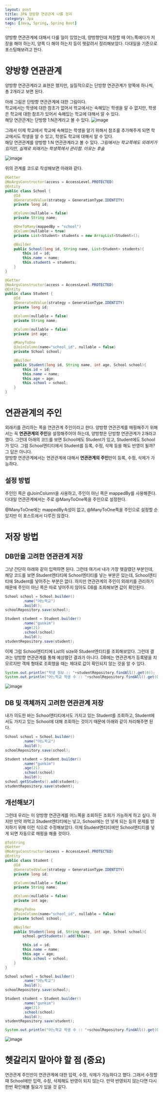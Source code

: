 ```yaml
---
layout: post
title: JPA 양방향 연관관계 나름 정리
category: Jpa
tags: [Java, Spring, Spring Boot]
---
```


양방향 연관관계에 대해서 다룰 일이 있었는데, 양방향인데 저장할 때 어느쪽에다가 저장을 해야 하는지, 양쪽 다 해야 하는지 등이 헷갈려서 정리해보았다.
다대일을 기준으로 포스팅해보려고 한다.

# 양방향 연관관계

양방향 연관관계라고 표현은 했지만, 실질적으로는 단방향 연관관계가 양쪽에 하나씩, 총 2개라고 보면 된다.

아래 그림은 단방향 연관관계에 대한 그림이다.  
학교에서는 학생에 대한 참조가 없어서 학교에서는 속해있는 학생을 알 수 없지만,
학생은 학교에 대한 참조가 있어서 속해있는 학교에 대해서 알 수 있다.  
해당 연관관계는 단방향 1:N관계라고 볼 수 있다.
![image](https://user-images.githubusercontent.com/45007556/94286367-de1bee00-ff8f-11ea-92a1-b1afe192b5bf.png)

그래서 이제 학교에서 학교에 속해있는 학생을 알기 위해서 참조를 추가해주게 되면 학교에서도 학생을 알 수 있고,
학생도 학교에 대해서 알 수 있다.  
해당 연관관계를 양방향 1:N 연관관계라고 볼 수 있다.
_그림에서는 학교쪽에도 외래키가 있지만, 실제로 외래키는 학생쪽에서 관리함. 이유는 후술_

![image](https://user-images.githubusercontent.com/45007556/94286453-fb50bc80-ff8f-11ea-80e6-6cc4755934d8.png)

위의 관계를 코드로 작성해보면 아래와 같다.

```java
@Getter
@NoArgsConstructor(access = AccessLevel.PROTECTED)
@Entity
public class School {
    @Id
    @GeneratedValue(strategy = GenerationType.IDENTITY)
    private long id;

    @Column(nullable = false)
    private String name;

    @OneToMany(mappedBy = "school")
    @Column(nullable = true)
    private List<Student> students = new ArrayList<Student>();

    @Builder
    public School(long id, String name, List<Student> students){
        this.id = id;
        this.name = name;
        this.students = students;
    }
}
```

```java
@Getter
@NoArgsConstructor(access = AccessLevel.PROTECTED)
@Entity
public class Student {
    @Id
    @GeneratedValue(strategy = GenerationType.IDENTITY)
    private long id;

    @Column(nullable = false)
    private String name;

    @Column(nullable = false)
    private int age;

    @ManyToOne
    @JoinColumn(name="school_id", nullable = false)
    private School school;

    @Builder
    public Student(long id, String name, int age, School school){
        this.id = id;
        this.name = name;
        this.age = age;
        this.school = school;
    }
}
```

# 연관관계의 주인

외래키를 관리하는 쪽을 연관관계 주인이라고 한다. 양방향 연관관계를 매핑해주기 위해서는 꼭 **연관관계의 주인**을 설정해주어야 하는데,
양방향은 단방향 연관관계가 2개라고 했다. 그런데 아래의 코드를 보면 School에도 Student가 있고, Student에도 School가 있다.
그럼 School엔티티에서 Student를 등록, 수정, 삭제 등을 해도 반영이 될까? 그 답은 아니다.  
양방향 연관관계에서는 연관관계에 대해서 **연관관계의 주인**만이 등록, 수정, 삭제가 가능하다.

## 설정 방법

주인인 쪽은 @JoinColumn을 사용하고, 주인이 아닌 쪽은 mappedBy를 사용해준다.
다대일 연관관계에서는 주로 @ManyToOne쪽을 주인으로 설정한다.

@ManyToOne에는 mappedBy속성이 없고, @ManyToOne쪽을 주인으로 설정할 순 있지만 이 포스트에서 다루진 않겠다.

# 저장 방법

## DB만을 고려한 연관관계 저장

그냥 간단히 아래와 같이 입력하면 된다.
그런데 여기서 내가 가장 헷갈렸던 부분인데, 해당 코드를 보면 Student엔티티에 School엔티티를 넣는 부분은 있는데, School엔티티에 Student를 넣어주는 부분은 없다.
하지만 연관관계의 주인이 외래키를 관리하기 때문에 주인이 아닌 쪽은 따로 넣어주지 않아도 DB를 조회해보면 값이 확인된다.

```java
School school = School.builder()
        .name("어느학교")
        .build();
schoolRepository.save(school);

Student student = Student.builder()
        .name("gunkim")
        .age(21)
        .school(school)
        .build();
studentRepository.save(student);
```

이제 그럼 School엔티티에 List<Student>의 size와 Student엔티티를 조회해보았다. 그런데 결과는 양방향 연관관계를 통해 예상했던 결과가 아니다.
DB에는 연관관계가 등록됐을 지 모르지만 객체 형태로 조회했을 때는 제대로 값이 확인되지 않는 것을 알 수 있다.

```java
System.out.println("학생 정보 :: "+studentRepository.findAll().get(0));
System.out.println("어느학교 학생 수 :: "+schoolRepository.findAll().get(0).getStudents().size());
```

![image](https://user-images.githubusercontent.com/45007556/94325848-74293600-ffdb-11ea-9262-01947fbbadf8.png)

## DB 및 객체까지 고려한 연관관계 저장

내가 의도한 바는 School엔티티에서도 가지고 있는 Student를 조회하고,
Student에서도 가지고 있는 School에 대해 조회하는 것이기 때문에 아래와 같이 처리해주면 된다.

```java
School school = School.builder()
        .name("어느학교")
        .build();
schoolRepository.save(school);

Student student = Student.builder()
        .name("gunkim")
        .age(21)
        .school(school)
        .build();
school.getStudents().add(student);
studentRepository.save(student);
```

## 개선해보기

그런데 우리는 이 양방향 연관관계를 어느쪽을 조회하든 조회가 가능하게 하고 싶다. 하지만 만약 까먹고 Student엔티티에는 넣고, School에는 안 넣게 되는 등의 문제를 방지하기 위해
이런 식으로 수정해보았다. 이제 Student엔티티에만 School엔티티를 넣게 되면 자동으로 매핑을 해줄 것이다.

```java
@ToString
@Getter
@NoArgsConstructor(access = AccessLevel.PROTECTED)
@Entity
public class Student {
    @Id
    @GeneratedValue(strategy = GenerationType.IDENTITY)
    private long id;

    @Column(nullable = false)
    private String name;

    @Column(nullable = false)
    private int age;

    @ManyToOne
    @JoinColumn(name="school_id", nullable = false)
    private School school;

    @Builder
    public Student(long id, String name, int age, School school){
        school.getStudents().add(this);

        this.id = id;
        this.name = name;
        this.age = age;
        this.school = school;
    }
}
```

```java
School school = School.builder()
        .name("어느학교")
        .build();
schoolRepository.save(school);

Student student = Student.builder()
        .name("gunkim")
        .age(21)
        .school(school)
        .build();
studentRepository.save(student);

System.out.println("어느학교 학생 수 :: "+schoolRepository.findAll().get(0).getStudents().size());
```

![image](https://user-images.githubusercontent.com/45007556/94326298-09c5c500-ffde-11ea-9597-fe383c93a69b.png)

# 헷갈리지 말아야 할 점 **(중요)**

연관관계 주인만이 연관관계에 대한 입력, 수정, 삭제가 가능하다고 했다.
그래서 수정할 때 School에만 입력, 수정, 삭제해도 반영이 되지 않는다.
만약 반영되지 않는다면 다시 한번 확인해볼 필요가 있을 것 같다.
